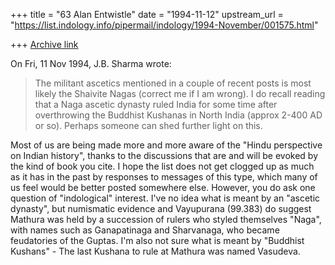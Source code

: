 +++
title = "63 Alan Entwistle"
date = "1994-11-12"
upstream_url = "https://list.indology.info/pipermail/indology/1994-November/001575.html"

+++
[Archive link](https://list.indology.info/pipermail/indology/1994-November/001575.html)



On Fri, 11 Nov 1994, J.B. Sharma wrote:

>  The militant ascetics mentioned in a couple of recent posts is most 
> likely the Shaivite Nagas (correct me if I am wrong). I do recall 
> reading that a Naga ascetic dynasty ruled India for some time after 
> overthrowing the Buddhist Kushanas in North India (approx 2-400 AD or 
> so). Perhaps someone can shed further light on this.

Most of us are being made more and more aware of the "Hindu perspective 
on Indian history", thanks to the discussions that are and will be evoked 
by the kind of book you cite.  I hope the list does not get 
clogged up as much as it has in the past by responses to 
messages of this type, which many of us feel would be better 
posted somewhere else. 
	However, you do ask one question of "indological" interest. I've 
no idea what is meant by an "ascetic dynasty", but numismatic evidence 
and Vayupurana (99.383) do suggest Mathura was held by a succession 
of rulers who styled themselves "Naga", with names such as Ganapatinaga
and Sharvanaga, who became feudatories of the Guptas. I'm also not sure 
what is meant by "Buddhist Kushans" - The last Kushana to rule at Mathura 
was named Vasudeva.





